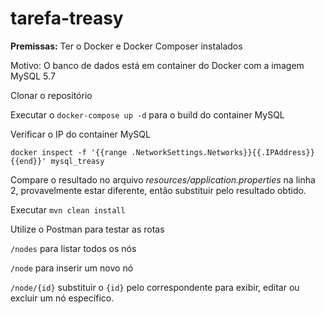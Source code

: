 # tarefa-treasy

**Premissas:** Ter o Docker e Docker Composer instalados

Motivo: O banco de dados está em container do Docker com a imagem MySQL 5.7

Clonar o repositório

Executar o `docker-compose up -d` para o build do container MySQL

Verificar o IP do container MySQL

`docker inspect -f '{{range .NetworkSettings.Networks}}{{.IPAddress}}{{end}}' mysql_treasy`

Compare o resultado no arquivo _resources/application.properties_ na linha 2, provavelmente estar diferente, então substituir pelo resultado obtido.

Executar `mvn clean install`

Utilize o Postman para testar as rotas

`/nodes` para listar todos os nós

`/node` para inserir um novo nó

`/node/{id}` substituir o `{id}` pelo correspondente para exibir, editar ou excluir um nó específico.

